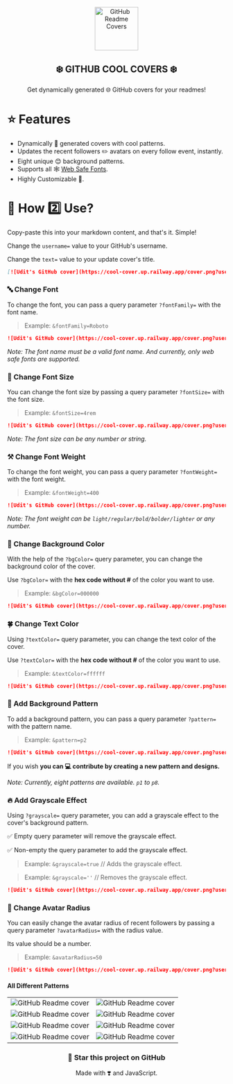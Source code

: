 <p align="center">
 <img width="100px" src="https://user-images.githubusercontent.com/55291327/143779291-adc7c78a-e643-4bf5-962d-35ce2a7b7a91.png" align="center" alt="GitHub Readme Covers" />
 <h2 align="center">❄️ GITHUB COOL COVERS ❄️</h2>
 <p align="center">Get dynamically generated 🌐 GitHub covers for your readmes!</p>
</p>

# ⭐ Features

- Dynamically 🤖 generated covers with cool patterns.
- Updates the recent followers ✏️ avatars on every follow event, instantly.
- Eight unique 😊 background patterns.
- Supports all 🕸️ [Web Safe Fonts](https://www.w3schools.com/cssref/css_websafe_fonts.asp).
- Highly Customizable 📝.

# 📌 How 2️⃣ Use?

Copy-paste this into your markdown content, and that's it. Simple!

Change the `username=` value to your GitHub's username.

Change the `text=` value to your update cover's title.

```md
[![Udit's GitHub cover](https://cool-cover.up.railway.app/cover.png?username=uditkumar01&text=Hola,+I'm+Udit)](https://github.com/uditkumar01/cool-covers)
```

### 🔤 Change Font

To change the font, you can pass a query parameter `?fontFamily=` with the font name.

> Example: `&fontFamily=Roboto`

```md
![Udit's GitHub cover](https://cool-cover.up.railway.app/cover.png?username=uditkumar01&text=Hola,+I'm+Udit&fontFamily=Roboto)
```

<em>Note: The font name must be a valid font name. And currently, only web safe fonts are supported.</em>

### 🐤 Change Font Size

You can change the font size by passing a query parameter `?fontSize=` with the font size.

> Example: `&fontSize=4rem`

```md
![Udit's GitHub cover](https://cool-cover.up.railway.app/cover.png?username=uditkumar01&text=Hola,+I'm+Udit&fontSize=4rem)
```

<em>Note: The font size can be any number or string.</em>

### ⚒️ Change Font Weight

To change the font weight, you can pass a query parameter `?fontWeight=` with the font weight.

> Example: `&fontWeight=400`

```md
![Udit's GitHub cover](https://cool-cover.up.railway.app/cover.png?username=uditkumar01&text=Hola,+I'm+Udit&fontWeight=400)
```

<em>Note: The font weight can be `light/regular/bold/bolder/lighter` or any number.</em>

### 🎨 Change Background Color

With the help of the `?bgColor=` query parameter, you can change the background color of the cover.

Use `?bgColor=` with the **hex code without #** of the color you want to use.

> Example: `&bgColor=000000`

```md
![Udit's GitHub cover](https://cool-cover.up.railway.app/cover.png?username=uditkumar01&text=Hola,+I'm+Udit&bgColor=000000)
```

### :four_leaf_clover: Change Text Color

Using `?textColor=` query parameter, you can change the text color of the cover.

Use `?textColor=` with the **hex code without #** of the color you want to use.

> Example: `&textColor=ffffff`

```md
![Udit's GitHub cover](https://cool-cover.up.railway.app/cover.png?username=uditkumar01&text=Hola,+I'm+Udit&textColor=ffffff)
```

### 💎 Add Background Pattern

To add a background pattern, you can pass a query parameter `?pattern=` with the pattern name.

> Example: `&pattern=p2`

```md
![Udit's GitHub cover](https://cool-cover.up.railway.app/cover.png?username=uditkumar01&text=Hola,+I'm+Udit&pattern=p2)
```

If you wish **you can 💻 contribute by creating a new pattern and designs.**

<em>Note: Currently, eight patterns are available. `p1` to `p8`.</em>

### 🔥 Add Grayscale Effect

Using `?grayscale=` query parameter, you can add a grayscale effect to the cover's background pattern.

✅ Empty query parameter will remove the grayscale effect.

✅ Non-empty the query parameter to add the grayscale effect.

> Example: `&grayscale=true` // Adds the grayscale effect.

> Example: `&grayscale=''` // Removes the grayscale effect.

```md
![Udit's GitHub cover](https://cool-cover.up.railway.app/cover.png?username=uditkumar01&text=Hola,+I'm+Udit&pattern=p2&grayscale=true)
```

### :large_blue_circle: Change Avatar Radius

You can easily change the avatar radius of recent followers by passing a query parameter `?avatarRadius=` with the radius value.

Its value should be a number.

> Example: `&avatarRadius=50`

```md
![Udit's GitHub cover](https://cool-cover.up.railway.app/cover.png?username=uditkumar01&text=Hola,+I'm+Udit&pattern=p2&grayscale=true&avatarRadius=50)
```

#### All Different Patterns

<!-- get table of able images 2 cols -->

<table>
    <tr>
        <td>
            <img src="https://cool-cover.up.railway.app/cover.png?username=sauravtom&text=Hi,+I'm+Saurav&pattern=p1" alt="GitHub Readme cover" />
        </td>
        <td>
            <img src="https://cool-cover.up.railway.app/cover.png?username=uditkumar01&text=Hola,+I'm+Udit&pattern=p2" alt="GitHub Readme cover" />
        </td>
    </tr>
    <tr>
        <td>
            <img src="https://cool-cover.up.railway.app/cover.png?username=Piyush2961&text=Hello,+I'm+Piyush&pattern=p3" alt="GitHub Readme cover" />
        </td>
        <td>
            <img src="https://cool-cover.up.railway.app/cover.png?username=SAYUK09&text=Hola,+I'm+Sayuri&pattern=p4" alt="GitHub Readme cover" />
        </td>
    </tr>
    <tr>
        <td>
            <img src="https://cool-cover.up.railway.app/cover.png?username=MehulKChaudhari&text=Hola,+I'm+Mehul&pattern=p5" alt="GitHub Readme cover" />
        </td>
        <td>
            <img src="https://cool-cover.up.railway.app/cover.png?username=vivekgugnani&text=Hola,+I'm+Vivek&pattern=p6" alt="GitHub Readme cover" />
        </td>
    </tr>
    <tr>
        <td>
            <img src="https://cool-cover.up.railway.app/cover.png?username=NadaaFarook&text=Hola,+I'm+Nada&pattern=p7" alt="GitHub Readme cover" />
        </td>
        <td>
            <img src="https://cool-cover.up.railway.app/cover.png?username=prerana1821&text=Prerana,+I'm+Vivek&pattern=p8" alt="GitHub Readme cover" />
        </td>
    </tr>
</table>

<h3 align="center">💖 Star this project on GitHub</h3>

<p align="center">Made with ❣️ and JavaScript.</p>
